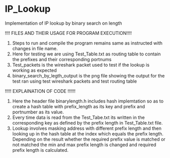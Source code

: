 # IP_Lookup
Implementation of IP lookup by binary search on length


!!!! FILES AND THEIR USAGE FOR PROGRAM EXECUTION!!!!
1) Steps to run and compile the program remains same as instructed with changes in file name.
2) Here for testing we are using Test_Table.txt as routing table to contain the prefixes and their corresponding portnums
3) Test_packets is the wireshark packet used to test if the lookup is working as expected
4) binary_search_by_legth_output is the png file showing the output for the test ran using test wireshark packets and test routing table

!!!!! EXPLAINATION OF CODE !!!!!!
1) Here the header file binarylength.h includes hash implemtation so as to create a hash table with prefix_length as its key and prefix and portnumber as its value.
2) Every time data is read from the Test_Tabe.txt its written in the corresponding key as defined by the prefix length in Test_Table.txt file.
3) Lookup involves masking address with different prefix length and then looking up in the hash table at the index which equals the prefix length. Depending on the result whether the required prefix value is matched or not matched the min and max prefix length is changed and required prefix length is calculated.